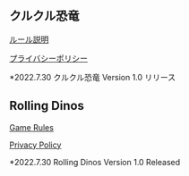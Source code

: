 ## クルクル恐竜

[ルール説明](rules_jp.html)

[プライバシーポリシー](privacy.html)

*2022.7.30 クルクル恐竜 Version 1.0 リリース


## Rolling Dinos

[Game Rules](rules_en.html)

[Privacy Policy](privacy.html)

*2022.7.30 Rolling Dinos Version 1.0 Released


